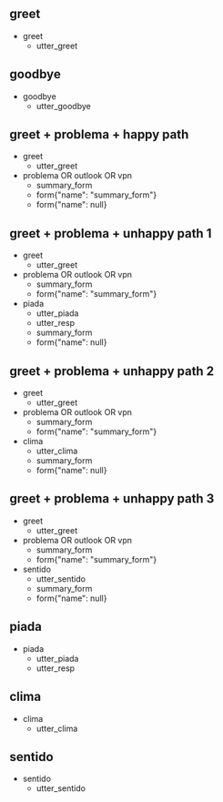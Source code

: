 ## greet
* greet
  - utter_greet

## goodbye
* goodbye
  - utter_goodbye

## greet + problema + happy path
* greet
  - utter_greet
* problema OR outlook OR vpn
  - summary_form
  - form{"name": "summary_form"}
  - form{"name": null}

## greet + problema + unhappy path 1
* greet
  - utter_greet
* problema OR outlook OR vpn
  - summary_form
  - form{"name": "summary_form"}
* piada
  - utter_piada
  - utter_resp
  - summary_form
  - form{"name": null}

## greet + problema + unhappy path 2
* greet
  - utter_greet
* problema OR outlook OR vpn
  - summary_form
  - form{"name": "summary_form"}
* clima
  - utter_clima
  - summary_form
  - form{"name": null}

## greet + problema + unhappy path 3
* greet
  - utter_greet
* problema OR outlook OR vpn
  - summary_form
  - form{"name": "summary_form"}
* sentido
  - utter_sentido
  - summary_form
  - form{"name": null}

## piada
* piada
  - utter_piada
  - utter_resp

## clima
* clima
  - utter_clima

## sentido
* sentido
  - utter_sentido

